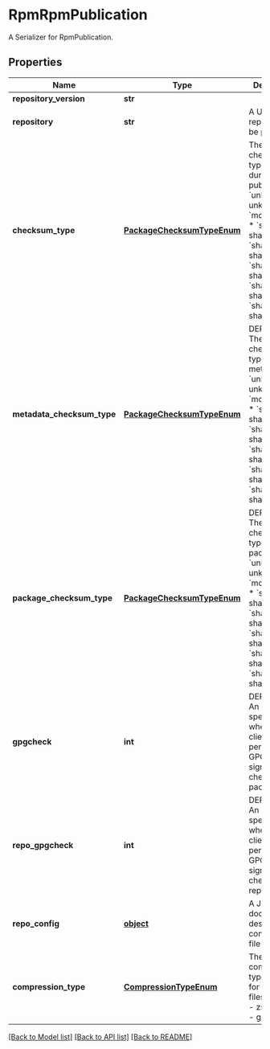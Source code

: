 # RpmRpmPublication

A Serializer for RpmPublication.
## Properties
Name | Type | Description | Notes
------------ | ------------- | ------------- | -------------
**repository_version** | **str** |  | [optional] 
**repository** | **str** | A URI of the repository to be published. | [optional] 
**checksum_type** | [**PackageChecksumTypeEnum**](PackageChecksumTypeEnum.md) | The preferred checksum type used during repo publishes.  * &#x60;unknown&#x60; - unknown * &#x60;md5&#x60; - md5 * &#x60;sha1&#x60; - sha1 * &#x60;sha224&#x60; - sha224 * &#x60;sha256&#x60; - sha256 * &#x60;sha384&#x60; - sha384 * &#x60;sha512&#x60; - sha512 | [optional] 
**metadata_checksum_type** | [**PackageChecksumTypeEnum**](PackageChecksumTypeEnum.md) | DEPRECATED: The checksum type for metadata.  * &#x60;unknown&#x60; - unknown * &#x60;md5&#x60; - md5 * &#x60;sha1&#x60; - sha1 * &#x60;sha224&#x60; - sha224 * &#x60;sha256&#x60; - sha256 * &#x60;sha384&#x60; - sha384 * &#x60;sha512&#x60; - sha512 | [optional] 
**package_checksum_type** | [**PackageChecksumTypeEnum**](PackageChecksumTypeEnum.md) | DEPRECATED: The checksum type for packages.  * &#x60;unknown&#x60; - unknown * &#x60;md5&#x60; - md5 * &#x60;sha1&#x60; - sha1 * &#x60;sha224&#x60; - sha224 * &#x60;sha256&#x60; - sha256 * &#x60;sha384&#x60; - sha384 * &#x60;sha512&#x60; - sha512 | [optional] 
**gpgcheck** | **int** | DEPRECATED: An option specifying whether a client should perform a GPG signature check on packages. | [optional] 
**repo_gpgcheck** | **int** | DEPRECATED: An option specifying whether a client should perform a GPG signature check on the repodata. | [optional] 
**repo_config** | [**object**](.md) | A JSON document describing config.repo file | [optional] 
**compression_type** | [**CompressionTypeEnum**](CompressionTypeEnum.md) | The compression type to use for metadata files.  * &#x60;zstd&#x60; - zstd * &#x60;gz&#x60; - gz | [optional] 

[[Back to Model list]](../README.md#documentation-for-models) [[Back to API list]](../README.md#documentation-for-api-endpoints) [[Back to README]](../README.md)


